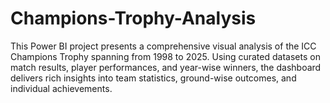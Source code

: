 # Champions-Trophy-Analysis
This Power BI project presents a comprehensive visual analysis of the ICC Champions Trophy spanning from 1998 to 2025. Using curated datasets on match results, player performances, and year-wise winners, the dashboard delivers rich insights into team statistics, ground-wise outcomes, and individual achievements.
